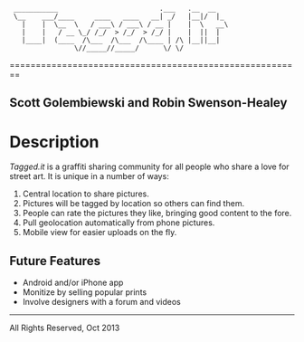 
```
 ___________                         .___   .__  __
 \__    ___/____     ____   ____   __| _/   |__|/  |_
   |    |  \__  \   / ___\ / ___\ / __ |    |  \   __\
   |    |   / __ \_/ /_/  > /_/  > /_/ |    |  ||  |
   |____|  (____  /\___  /\___  /\____ | /\ |__||__|
                \//_____//_____/      \/ \/
```

========================================================

Scott Golembiewski and Robin Swenson-Healey
-------------------------------------------


Description
===========
 *Tagged.it* is a graffiti sharing community for all people who share a love for street art.  It is unique in a number of ways:

 1.  Central location to share pictures.
 2.  Pictures will be tagged by location so others can find them.
 3.  People can rate the pictures they like, bringing good content to the fore.
 4.  Pull geolocation automatically from phone pictures.
 5.  Mobile view for easier uploads on the fly.


 Future Features
 ---------------
+ Android and/or iPhone app
+ Monitize by selling popular prints
+ Involve designers with a forum and videos

 ---------------

All Rights Reserved, Oct 2013
